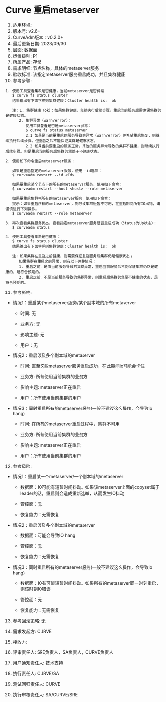 # Curve 重启metaserver

1. 适用环境: 
2. 版本号: v2.6+
3. CurveAdm版本：v0.2.0+
4. 最后更新日期: 2023/09/30
5. 层面: 数据面
6. 运维级别: P1
7. 所属产品: 存储
8. 需求明细: 节点名称，具体的metaserver服务
9. 验收标准: 该指定metaserver服务重启成功，并且集群健康
10. 参考步骤:

```plaintext
1. 使用工具查看集群是否健康，当前metaserver是否异常
   $ curve fs status cluster
   结果输出有下面字样则集群健康：Cluster health is:  ok
   
   注：1. 集群健康（ok）：如果集群健康，继续执行后续步骤。重启当前服务后需确保集群仍是健康状态。
      2. 集群异常（warn/error）：
         使用工具查看是否是metaserver异常：
         $ curve fs status metaserver
         2.1 如果是当前要重启的服务导致的异常（warn/error）并希望重启恢复，则继续执行后续步骤。但重启之后不能保证集群是健康状态。
         2.2 如果当前要重启的服务正常，其他的服务异常导致的集群不健康，则继续执行后续步骤。但是重启当前服务后集群仍然处于不健康状态。
      
2. 使用如下命令重启metaserver服务：

   如果是重启指定的metaserver服务，使用--id选项：
   $ curveadm restart --id <Id>
   
   如果要重启某个节点下的所有的metaserver服务，使用如下命令：
   $ curveadm restart --host <host> --role metaserver
   
   如果要重启集群中所有的metaserver服务，使用如下命令：
   提示：如果重启所有的metaserver，则导致集群短暂不可用，在重启期间所有IO出错，请谨慎进行下列操作。
   $ curveadm restart --role metaserver
   
3. 再次查看集群服务状态，查看指定metaserver服务是否重启成功（Status为Up状态）：
   $ curveadm status
   
4. 使用工具查看集群是否健康：
   $ curve fs status cluster
   结果输出有下面字样则集群健康：Cluster health is:  ok

   注：如果集群在重启之前健康，则需要保证重启服务后集群仍是健康状态；
      如果集群在重启之前异常，则有以下两种情况：
      1. 重启之前，是由当前服务导致的集群异常，重启当前服务后不能保证集群仍然是健康的，是符合预期的。
      2. 重启之前，不是当前服务导致的集群异常，则重启后集群仍然是不健康的状态，是符合预期的。
```

11. 参考影响:

* 情况1：重启某个metaserver服务/某个副本域的所有metaserver

  * 时间: 无

  * 业务方: 无

  * 影响主题: 无

  * 用户：无

* 情况2：重启涉及多个副本域的metaserver

  * 时间: 直至这些metaserver服务重启成功，在此期间io可能会卡住

  * 业务方: 所有使用当前集群的业务方

  * 影响主题: metaserver正在重启

  * 用户：所有使用当前集群的用户

* 情况3：同时重启所有的metaserver服务(一般不建议这么操作，会导致io hang)

  * 时间: 在所有的metaserver重启过程中，集群不可用

  * 业务方: 所有使用当前集群的业务方

  * 影响主题: metaserver正在重启

  * 用户：所有使用当前集群的用户

12. 参考风险:

* 情况1：重启某一个metaserver/一个副本域的metaserver

  * 数据面：IO可能有短暂时间抖动。如果该metaserver上面的copyset属于leader的话，重启则会造成重新选举，从而发生IO抖动

  * 管控面：无

  * 恢复能力：无需恢复

* 情况2：重启涉及多个副本域的metaserver

  * 数据面：可能会导致IO hang

  * 管控面：无

  * 恢复能力：无需恢复

* 情况3：同时重启所有的metaserver服务(一般不建议这么操作，会导致io hang)

  * 数据面：IO有可能短暂时间抖动。如果所有的metaserver同一时刻重启，则该时刻IO错误

  * 管控面：无
  
  * 恢复能力：无需恢复

13. 参考回滚策略: 无

14. 需求发起方: CURVE

15. 接收方:

16. 评审责任人: SRE负责人，SA负责人，CURVE负责人

17. 用户通知责任人: 技术支持

18. 执行责任人: CURVE/SA

19. 测试回归责任人: CURVE

20. 执行审核责任人: SA/CURVE/SRE